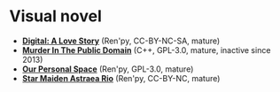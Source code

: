 [comment]: # (autogenerated content, do not edit)
# Visual novel

- **[Digital: A Love Story](../digital_a_love_story.md)** (Ren'py, CC-BY-NC-SA, mature)
- **[Murder In The Public Domain](../murder_in_the_public_domain.md)** (C++, GPL-3.0, mature, inactive since 2013)
- **[Our Personal Space](../our_personal_space.md)** (Ren'py, GPL-3.0, mature)
- **[Star Maiden Astraea Rio](../star_maiden_astraea_rio.md)** (Ren'py, CC-BY-NC, mature)